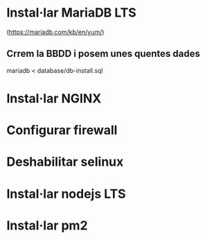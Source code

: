 # Instal·lar MariaDB LTS
(https://mariadb.com/kb/en/yum/)

## Crrem la BBDD i posem unes quentes dades
mariadb < database/db-install.sql
# Instal·lar NGINX

# Configurar firewall

# Deshabilitar selinux

# Instal·lar nodejs LTS

# Instal·lar pm2

